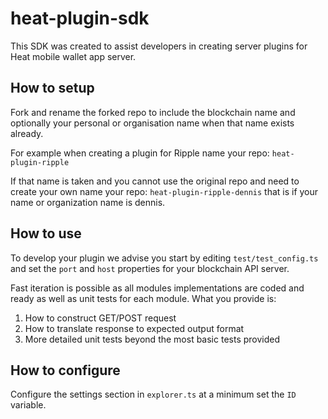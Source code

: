 # heat-plugin-sdk

This SDK was created to assist developers in creating server plugins for Heat mobile wallet app server.

## How to setup

Fork and rename the forked repo to include the blockchain name and optionally your personal or organisation name when that name exists already.

For example when creating a plugin for Ripple name your repo: `heat-plugin-ripple`

If that name is taken and you cannot use the original repo and need to create your own name your repo: `heat-plugin-ripple-dennis` that is if your name or organization name is dennis.

## How to use

To develop your plugin we advise you start by editing `test/test_config.ts` and set the `port` and `host` properties for your blockchain API server.

Fast iteration is possible as all modules implementations are coded and ready as well as unit tests for each module. What you provide is:

1. How to construct GET/POST request
2. How to translate response to expected output format
3. More detailed unit tests beyond the most basic tests provided

## How to configure

Configure the settings section in `explorer.ts` at a minimum set the `ID` variable.